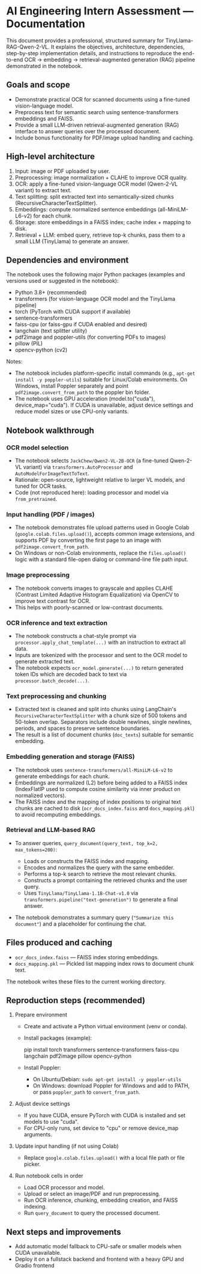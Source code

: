 # AI Engineering Intern Assessment — Documentation

This document provides a professional, structured summary for TinyLlama-RAG-Qwen-2-VL. It explains the objectives, architecture, dependencies, step-by-step implementation details, and instructions to reproduce the end-to-end OCR → embedding → retrieval-augmented generation (RAG) pipeline demonstrated in the notebook.

## Goals and scope

- Demonstrate practical OCR for scanned documents using a fine-tuned vision-language model.
- Preprocess text for semantic search using sentence-transformers embeddings and FAISS.
- Provide a small LLM-driven retrieval-augmented generation (RAG) interface to answer queries over the processed document.
- Include bonus functionality for PDF/image upload handling and caching.

## High-level architecture

1. Input: image or PDF uploaded by user.
2. Preprocessing: image normalization + CLAHE to improve OCR quality.
3. OCR: apply a fine-tuned vision-language OCR model (Qwen-2-VL variant) to extract text.
4. Text splitting: split extracted text into semantically-sized chunks (RecursiveCharacterTextSplitter).
5. Embeddings: compute normalized sentence embeddings (all-MiniLM-L6-v2) for each chunk.
6. Storage: store embeddings in a FAISS index; cache index + mapping to disk.
7. Retrieval + LLM: embed query, retrieve top-k chunks, pass them to a small LLM (TinyLlama) to generate an answer.

## Dependencies and environment

The notebook uses the following major Python packages (examples and versions used or suggested in the notebook):

- Python 3.8+ (recommended)
- transformers (for vision-language OCR model and the TinyLlama pipeline)
- torch (PyTorch with CUDA support if available)
- sentence-transformers
- faiss-cpu (or faiss-gpu if CUDA enabled and desired)
- langchain (text splitter utility)
- pdf2image and poppler-utils (for converting PDFs to images)
- pillow (PIL)
- opencv-python (cv2)

Notes:
- The notebook includes platform-specific install commands (e.g., `apt-get install -y poppler-utils`) suitable for Linux/Colab environments. On Windows, install Poppler separately and point `pdf2image.convert_from_path` to the poppler bin folder.
- The notebook uses GPU acceleration (model.to("cuda"), device_map="cuda"). If CUDA is unavailable, adjust device settings and reduce model sizes or use CPU-only variants.

## Notebook walkthrough

### OCR model selection

- The notebook selects `JackChew/Qwen2-VL-2B-OCR` (a fine-tuned Qwen-2-VL variant) via `transformers.AutoProcessor` and `AutoModelForImageTextToText`.
- Rationale: open-source, lightweight relative to larger VL models, and tuned for OCR tasks.
- Code (not reproduced here): loading processor and model via `from_pretrained`.

### Input handling (PDF / images)

- The notebook demonstrates file upload patterns used in Google Colab (`google.colab.files.upload()`), accepts common image extensions, and supports PDF by converting the first page to an image with `pdf2image.convert_from_path`.
- On Windows or non-Colab environments, replace the `files.upload()` logic with a standard file-open dialog or command-line file path input.

### Image preprocessing

- The notebook converts images to grayscale and applies CLAHE (Contrast Limited Adaptive Histogram Equalization) via OpenCV to improve text contrast for OCR.
- This helps with poorly-scanned or low-contrast documents.

### OCR inference and text extraction

- The notebook constructs a chat-style prompt via `processor.apply_chat_template(...)` with an instruction to extract all data.
- Inputs are tokenized with the processor and sent to the OCR model to generate extracted text.
- The notebook expects `ocr_model.generate(...)` to return generated token IDs which are decoded back to text via `processor.batch_decode(...)`.

### Text preprocessing and chunking

- Extracted text is cleaned and split into chunks using LangChain's `RecursiveCharacterTextSplitter` with a chunk size of 500 tokens and 50-token overlap. Separators include double newlines, single newlines, periods, and spaces to preserve sentence boundaries.
- The result is a list of document chunks (`doc_texts`) suitable for semantic embedding.

### Embedding generation and storage (FAISS)

- The notebook uses `sentence-transformers/all-MiniLM-L6-v2` to generate embeddings for each chunk.
- Embeddings are normalized (L2) before being added to a FAISS index (IndexFlatIP used to compute cosine similarity via inner product on normalized vectors).
- The FAISS index and the mapping of index positions to original text chunks are cached to disk (`ocr_docs_index.faiss` and `docs_mapping.pkl`) to avoid recomputing embeddings.

### Retrieval and LLM-based RAG

- To answer queries, `query_document(query_text, top_k=2, max_tokens=200)`:
  - Loads or constructs the FAISS index and mapping.
  - Encodes and normalizes the query with the same embedder.
  - Performs a top-k search to retrieve the most relevant chunks.
  - Constructs a prompt containing the retrieved chunks and the user query.
  - Uses `TinyLlama/TinyLlama-1.1B-Chat-v1.0` via `transformers.pipeline("text-generation")` to generate a final answer.

- The notebook demonstrates a summary query (`"Summarize this document"`) and a placeholder for continuing the chat.

## Files produced and caching

- `ocr_docs_index.faiss` — FAISS index storing embeddings.
- `docs_mapping.pkl` — Pickled list mapping index rows to document chunk text.

The notebook writes these files to the current working directory.

## Reproduction steps (recommended)

1. Prepare environment
   - Create and activate a Python virtual environment (venv or conda).
   - Install packages (example):

     pip install torch transformers sentence-transformers faiss-cpu langchain pdf2image pillow opencv-python

   - Install Poppler:
     - On Ubuntu/Debian: `sudo apt-get install -y poppler-utils`
     - On Windows: download Poppler for Windows and add to PATH, or pass `poppler_path` to `convert_from_path`.

2. Adjust device settings
   - If you have CUDA, ensure PyTorch with CUDA is installed and set models to use "cuda".
   - For CPU-only runs, set device to "cpu" or remove device_map arguments.

3. Update input handling (if not using Colab)
   - Replace `google.colab.files.upload()` with a local file path or file picker.

4. Run notebook cells in order
   - Load OCR processor and model.
   - Upload or select an image/PDF and run preprocessing.
   - Run OCR inference, chunking, embedding creation, and FAISS indexing.
   - Run `query_document` to query the processed document.

## Next steps and improvements

- Add automatic model fallback to CPU-safe or smaller models when CUDA unavailable.
- Deploy it on a fullstack backend and frontend with a heavy GPU and Gradio frontend